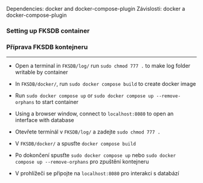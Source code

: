 Dependencies: docker and docker-compose-plugin
Závislosti: docker a docker-compose-plugin

### Setting up FKSDB container
### Příprava FKSDB kontejneru
---

- Open a terminal in `FKSDB/log/` run `sudo chmod 777 .` to make log folder writable by container
- In `FKSDB/docker/`, run `sudo docker compose build` to create docker image
- Run `sudo docker compose up` or `sudo docker compose up --remove-orphans` to start container 
- Using a browser window, connect to `localhost:8080` to open an interface with database


- Otevřete termínál v `FKSDB/log/` a zadejte `sudo chmod 777 .`
- V `FKSDB/docker/` a spusťte `docker compose build`
- Po dokončení spusťte `sudo docker compose up` nebo `sudo docker compose up --remove-orphans` pro zpuštění kontejneru
- V prohlížeči se připojte na `localhost:8080` pro interakci s databází
